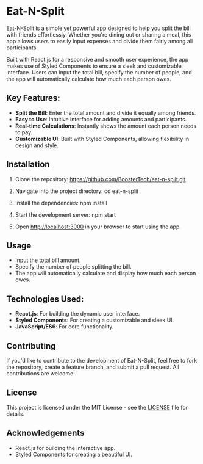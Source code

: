 # Eat-N-Split

Eat-N-Split is a simple yet powerful app designed to help you split the bill with friends effortlessly. Whether you're dining out or sharing a meal, this app allows users to easily input expenses and divide them fairly among all participants.

Built with React.js for a responsive and smooth user experience, the app makes use of Styled Components to ensure a sleek and customizable interface. Users can input the total bill, specify the number of people, and the app will automatically calculate how much each person owes.

## Key Features:

- **Split the Bill**: Enter the total amount and divide it equally among friends.
- **Easy to Use**: Intuitive interface for adding amounts and participants.
- **Real-time Calculations**: Instantly shows the amount each person needs to pay.
- **Customizable UI**: Built with Styled Components, allowing flexibility in design and style.

## Installation

1. Clone the repository:  https://github.com/BoosterTech/eat-n-split.git

2. Navigate into the project directory:
   cd eat-n-split

3. Install the dependencies:
   npm install

4. Start the development server:
   npm start

   
5. Open [http://localhost:3000](http://localhost:3000) in your browser to start using the app.

## Usage

- Input the total bill amount.
- Specify the number of people splitting the bill.
- The app will automatically calculate and display how much each person owes.

## Technologies Used:

- **React.js**: For building the dynamic user interface.
- **Styled Components**: For creating a customizable and sleek UI.
- **JavaScript/ES6**: For core functionality.

## Contributing

If you'd like to contribute to the development of Eat-N-Split, feel free to fork the repository, create a feature branch, and submit a pull request. All contributions are welcome!

## License

This project is licensed under the MIT License - see the [LICENSE](LICENSE) file for details.

## Acknowledgements

- React.js for building the interactive app.
- Styled Components for creating a beautiful UI.

